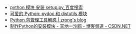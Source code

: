 - [python 模块 安装 setup.py_百度搜索](https://www.baidu.com/s?ie=utf-8&f=8&rsv_bp=1&tn=baidu&wd=python%20%E6%A8%A1%E5%9D%97%20%E5%AE%89%E8%A3%85%20setup.py&rsv_pq=c9f72a5900016871&rsv_t=f2300rPZYH1LXQcF6ffvKDmGLfs7kCkufuz7cOw%2FwYRfSZvGWRr%2F3qIvLM4&rsv_enter=0&rsv_sug=1)
- [可爱的 Python: pydoc 和 distutils 模块](http://www.ibm.com/developerworks/cn/linux/sdk/python/charm-19/)
- [Python 包管理工具解惑 | zrong's blog](http://zengrong.net/post/2169.htm)
- [制作Python的安装模块 - 天地一沙鸥 - 博客频道 - CSDN.NET](http://blog.csdn.net/foyuan/article/details/1883924)

